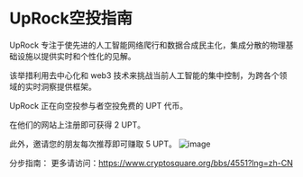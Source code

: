 # UpRock空投指南

UpRock 专注于使先进的人工智能网络爬行和数据合成民主化，集成分散的物理基础设施以提供实时和个性化的见解。 

该举措利用去中心化和 web3 技术来挑战当前人工智能的集中控制，为跨各个领域的实时洞察提供框架。

UpRock 正在向空投参与者空投免费的 UPT 代币。 

在他们的网站上注册即可获得 2 UPT。 

此外，邀请您的朋友每次推荐即可赚取 5 UPT。
![image](https://github.com/bitpushnews/airdrops/assets/165030655/0facd5c4-0729-4dd8-a6e8-ef3dcb420b53)


分步指南：
更多请访问：https://www.cryptosquare.org/bbs/4551?lng=zh-CN
